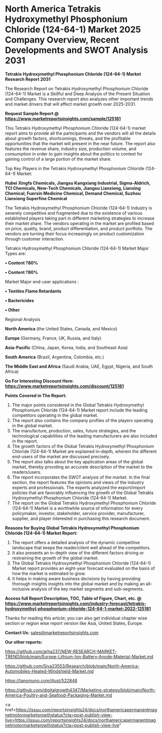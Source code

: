 # North America Tetrakis Hydroxymethyl Phosphonium Chloride (124-64-1) Market 2025 Company Overview, Recent Developments and SWOT Analysis 2031

<strong>Tetrakis Hydroxymethyl Phosphonium Chloride (124-64-1) Market Research Report 2031</strong>

The Research Report on Tetrakis Hydroxymethyl Phosphonium Chloride (124-64-1) Market is a Skillful and Deep Analysis of the Present Situation and Challenges. This research report also analyzes other important trends and market drivers that will affect market growth over 2025-2031.

<strong>Request Sample Report @ <a href=https://www.marketreportsinsights.com/sample/125181>https://www.marketreportsinsights.com/sample/125181</a></strong>

This Tetrakis Hydroxymethyl Phosphonium Chloride (124-64-1) market report aims to provide all the participants and the vendors will all the details about growth factors, shortcomings, threats, and the profitable opportunities that the market will present in the near future. The report also features the revenue share, industry size, production volume, and consumption in order to gain insights about the politics to contest for gaining control of a large portion of the market share.

Top Key Players in the Tetrakis Hydroxymethyl Phosphonium Chloride (124-64-1) Market:

<strong>Hubei Xingfa Chemicals, Jiangsu Kangxiang Industrial, Sigma-Aldrich, TCI Chemicals, New-Tech Chemicals, Jiangsu Lianxiong, Lianxing Chemical, Fuerxin Medicine Chemical, Demand Chemical, Suzhou Lianxiong Superfine Chemical</strong>

The Tetrakis Hydroxymethyl Phosphonium Chloride (124-64-1) Industry is severely competitive and fragmented due to the existence of various established players taking part in different marketing strategies to increase their market share. The vendors operating in the market are profiled based on price, quality, brand, product differentiation, and product portfolio. The vendors are turning their focus increasingly on product customization through customer interaction.

Tetrakis Hydroxymethyl Phosphonium Chloride (124-64-1) Market Major Types are:

<strong>• Content ?80%

• Content ?80%</strong>

Market Major end-user applications :

<strong>• Textiles Flame Retardants

• Bactericides

• Other</strong>

Regional Analysis

</u><strong><b>North America</b></strong> (the United States, Canada, and Mexico)

<strong><b>Europe </b></strong>(Germany, France, UK, Russia, and Italy)

<strong><b>Asia-Pacific</b></strong> (China, Japan, Korea, India, and Southeast Asia)

<strong><b>South America</b></strong> (Brazil, Argentina, Colombia, etc.)

<strong><b>The Middle East and Africa</b></strong> (Saudi Arabia, UAE, Egypt, Nigeria, and South Africa)

<strong>Go For Interesting Discount Here: <a href=https://www.marketreportsinsights.com/discount/125181>https://www.marketreportsinsights.com/discount/125181</a></strong>

<strong>Points Covered in The Report:</strong>
<ol>
  <li>The major points considered in the Global Tetrakis Hydroxymethyl Phosphonium Chloride (124-64-1) Market report include the leading competitors operating in the global market.</li>
  <li>The report also contains the company profiles of the players operating in the global market.</li>
  <li>The manufacture, production, sales, future strategies, and the technological capabilities of the leading manufacturers are also included in the report.</li>
  <li>The growth factors of the Global Tetrakis Hydroxymethyl Phosphonium Chloride (124-64-1) Market are explained in-depth, wherein the different end-users of the market are discussed precisely.</li>
  <li>The report also talks about the key application areas of the global market, thereby providing an accurate description of the market to the readers/users.</li>
  <li>The report incorporates the SWOT analysis of the market. In the final section, the report features the opinions and views of the industry experts and professionals. The experts analyzed the export/import policies that are favorably influencing the growth of the Global Tetrakis Hydroxymethyl Phosphonium Chloride (124-64-1) Market.</li>
  <li>The report on the Global Tetrakis Hydroxymethyl Phosphonium Chloride (124-64-1) Market is a worthwhile source of information for every policymaker, investor, stakeholder, service provider, manufacturer, supplier, and player interested in purchasing this research document.</li>
</ol>
<strong>Reasons for Buying Global Tetrakis Hydroxymethyl Phosphonium Chloride (124-64-1) Market Report:</strong>

<ol>
  <li>The report offers a detailed analysis of the dynamic competitive landscape that keeps the reader/client well ahead of the competitors.</li>
  <li>It also presents an in-depth view of the different factors driving or restraining the growth of the global market.</li>
  <li>The Global Tetrakis Hydroxymethyl Phosphonium Chloride (124-64-1) Market report provides an eight-year forecast evaluated on the basis of how the market is estimated to grow.</li>
  <li>It helps in making aware business decisions by having providing thorough insights insights into the global market and by making an all-inclusive analysis of the key market segments and sub-segments.</li>
</ol>
<strong>Access full Report Description, TOC, Table of Figure, Chart, etc. @ <a href=https://www.marketreportsinsights.com/industry-forecast/tetrakis-hydroxymethyl-phosphonium-chloride-124-64-1-market-2022-125181>https://www.marketreportsinsights.com/industry-forecast/tetrakis-hydroxymethyl-phosphonium-chloride-124-64-1-market-2022-125181</a></strong>


Thanks for reading this article; you can also get individual chapter wise section or region wise report version like Asia, United States, Europe.

<strong>Contact Us:</strong>
sales@marketreportsinsights.com

<strong>Our other reports:</strong>

<a href=https://github.com/arha237/NEW-RESEARCH-MARKET-TREND/blob/main/Europe-Lithium-Ion-Battery-Anode-Material-Market.md>https://github.com/arha237/NEW-RESEARCH-MARKET-TREND/blob/main/Europe-Lithium-Ion-Battery-Anode-Material-Market.md</a>

<a href=https://github.com/Siya23553/Research/blob/main/North-America-Automobiles-Heated-Windshield-Market.md>https://github.com/Siya23553/Research/blob/main/North-America-Automobiles-Heated-Windshield-Market.md</a>

<a href=https://tanomuno.com/illust/522846>https://tanomuno.com/illust/522846</a>

<a href=https://github.com/digitalgrowth4347/Marketing-strategy/blob/main/North-America-Poultry-and-Seafood-Packaging-Market.md>https://github.com/digitalgrowth4347/Marketing-strategy/blob/main/North-America-Poultry-and-Seafood-Packaging-Market.md</a>

<a href=https://issuu.com/reportsinsights24/docs/northamericapermanentmagnetmotormarketgrowthstatus?cta=post-publish-view-live>https://issuu.com/reportsinsights24/docs/northamericapermanentmagnetmotormarketgrowthstatus?cta=post-publish-view-live</a>"
